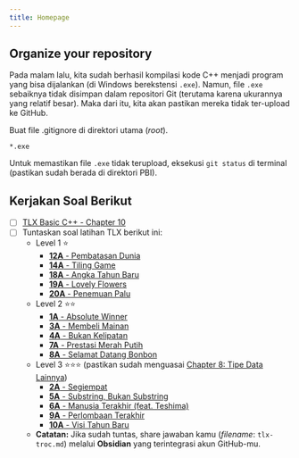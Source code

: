```yaml
---
title: Homepage
---
```


## Organize your repository

Pada malam lalu, kita sudah berhasil kompilasi kode C++ menjadi program yang bisa dijalankan (di Windows berekstensi `.exe`). Namun, file `.exe` sebaiknya tidak disimpan dalam repositori Git (terutama karena ukurannya yang relatif besar). Maka dari itu, kita akan pastikan mereka tidak ter-upload ke GitHub.

Buat file .gitignore di direktori utama (_root_).

```gitignore
*.exe
```

Untuk memastikan file `.exe` tidak terupload, eksekusi `git status` di terminal (pastikan sudah berada di direktori PBI).

## Kerjakan Soal Berikut

- [ ] [TLX Basic C++ - Chapter 10](https://tlx.toki.id/courses/basic-cpp/chapters/10)
- [ ] Tuntaskan soal latihan TLX berikut ini:
  - Level 1 ⭐
    - [**12A** - Pembatasan Dunia](https://tlx.toki.id/problems/troc-12/A)
    - [**14A** - Tiling Game](https://tlx.toki.id/problems/troc-14/A)
    - [**18A** - Angka Tahun Baru](https://tlx.toki.id/problems/troc-18/A)
    - [**19A** - Lovely Flowers](https://tlx.toki.id/problems/troc-19/A)
    - [**20A** - Penemuan Palu](https://tlx.toki.id/problems/troc-20/A)
  - Level 2 ⭐⭐
    - [**1A** - Absolute Winner](https://tlx.toki.id/problems/troc-1/A)
    - [**3A** - Membeli Mainan](https://tlx.toki.id/problems/troc-3/A)
    - [**4A** - Bukan Kelipatan](https://tlx.toki.id/problems/troc-4/A)
    - [**7A** - Prestasi Merah Putih](https://tlx.toki.id/problems/troc-7/A)
    - [**8A** - Selamat Datang Bonbon](https://tlx.toki.id/problems/troc-8/A)
  - Level 3 ⭐⭐⭐ (pastikan sudah menguasai [Chapter 8: Tipe Data Lainnya](https://tlx.toki.id/courses/basic-cpp/chapters/08))
    - [**2A** - Segiempat](https://tlx.toki.id/problems/troc-2/A)
    - [**5A** - Substring, Bukan Substring](https://tlx.toki.id/problems/troc-5/A)
    - [**6A** - Manusia Terakhir (feat. Teshima)](https://tlx.toki.id/problems/troc-6/A)
    - [**9A** - Perlombaan Terakhir](https://tlx.toki.id/problems/troc-9/A)
    - [**10A** - Visi Tahun Baru](https://tlx.toki.id/problems/troc-10/A)
  - **Catatan:** Jika sudah tuntas, share jawaban kamu (_filename_: `tlx-troc.md`) melalui **Obsidian** yang terintegrasi akun GitHub-mu.

